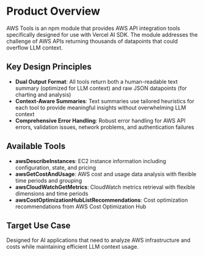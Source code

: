 # Product Overview

AWS Tools is an npm module that provides AWS API integration tools specifically designed for use with Vercel AI SDK. The module addresses the challenge of AWS APIs returning thousands of datapoints that could overflow LLM context.

## Key Design Principles

- **Dual Output Format**: All tools return both a human-readable text summary (optimized for LLM context) and raw JSON datapoints (for charting and analysis)
- **Context-Aware Summaries**: Text summaries use tailored heuristics for each tool to provide meaningful insights without overwhelming LLM context
- **Comprehensive Error Handling**: Robust error handling for AWS API errors, validation issues, network problems, and authentication failures

## Available Tools

- **awsDescribeInstances**: EC2 instance information including configuration, state, and pricing
- **awsGetCostAndUsage**: AWS cost and usage data analysis with flexible time periods and grouping
- **awsCloudWatchGetMetrics**: CloudWatch metrics retrieval with flexible dimensions and time periods
- **awsCostOptimizationHubListRecommendations**: Cost optimization recommendations from AWS Cost Optimization Hub

## Target Use Case

Designed for AI applications that need to analyze AWS infrastructure and costs while maintaining efficient LLM context usage.